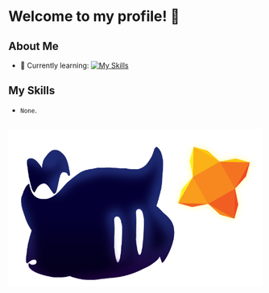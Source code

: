  # Welcome to my profile! 👋

## About Me

- 🌱 Currently learning:
[![My Skills](https://skillicons.dev/icons?i=haxe&theme=dark)](https://skillicons.dev)

## My Skills

  - `None`.

##

![image alt](https://github.com/SamuXDD/SamuXDD/blob/ccf094cbab13c58049ecea1790297d78db7b8d2d/haxe.png)
